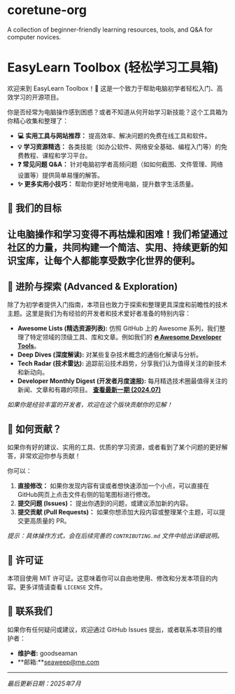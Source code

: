 # coretune-org
A collection of beginner-friendly learning resources, tools, and Q&amp;A for computer novices.
# EasyLearn Toolbox (轻松学习工具箱)
 
欢迎来到 EasyLearn Toolbox！🎉 这是一个致力于帮助电脑初学者轻松入门、高效学习的开源项目。
 
你是否经常为电脑操作感到困惑？或者不知道从何开始学习新技能？这个工具箱为你精心收集和整理了：
 
*   **💻 实用工具与网站推荐：** 提高效率、解决问题的免费在线工具和软件。
*   **💡 学习资源精选：** 各类技能（如办公软件、网络安全基础、编程入门等）的免费教程、课程和学习平台。
*   **❓ 常见问题 Q&A：** 针对电脑初学者高频问题（如如何截图、文件管理、网络设置等）提供简单易懂的解答。
*   **✨ 更多实用小技巧：** 帮助你更好地使用电脑，提升数字生活质量。
 
## 🚀 我们的目标
 
让电脑操作和学习变得不再枯燥和困难！我们希望通过社区的力量，共同构建一个简洁、实用、持续更新的知识宝库，让每个人都能享受数字化世界的便利。
---

## 🚀 进阶与探索 (Advanced & Exploration)

除了为初学者提供入门指南，本项目也致力于探索和整理更具深度和前瞻性的技术主题。这里是我们为有经验的开发者和技术爱好者准备的特别内容：

*   **Awesome Lists (精选资源列表):** 仿照 GitHub 上的 Awesome 系列，我们整理了特定领域的顶级工具、库和文章。例如我们的 **[🔥 Awesome Developer Tools](Awesome-Developer-Tools.md)**。
*   **Deep Dives (深度解读):** 对某些复杂技术概念的通俗化解读与分析。
*   **Tech Radar (技术雷达):** 追踪前沿技术趋势，分享我们认为值得关注的新技术和新动向。
*   **Developer Monthly Digest (开发者月度速报):** 每月精选技术圈最值得关注的新闻、文章和有趣的项目。 **[查看最新一期 (2024.07)](digests/2024-07-digest.md)**


*如果你是经验丰富的开发者，欢迎在这个版块贡献你的见解！*
 
## 🤝 如何贡献？
 
如果你有好的建议、实用的工具、优质的学习资源，或者看到了某个问题的更好解答，非常欢迎你参与贡献！
 
你可以：
1.  **直接修改：** 如果你发现内容有误或者想快速添加一个小点，可以直接在GitHub网页上点击文件右侧的铅笔图标进行修改。
2.  **提交问题 (Issues)：** 提出你遇到的问题，或建议添加新的内容。
3.  **提交贡献 (Pull Requests)：** 如果你想添加大段内容或整理某个主题，可以提交更高质量的 PR。
 
*提示：具体操作方式，会在后续完善的 `CONTRIBUTING.md` 文件中给出详细说明。*
 
## 📜 许可证
 
本项目使用 MIT 许可证。这意味着你可以自由地使用、修改和分发本项目的内容。更多详情请查看 `LICENSE` 文件。
 
## 📧 联系我们
 
如果你有任何疑问或建议，欢迎通过 GitHub Issues 提出，或者联系本项目的维护者：
 
*   **维护者:** goodseaman
*   **邮箱:**seaweep@me.com
 
---
*最后更新日期：2025年7月*

